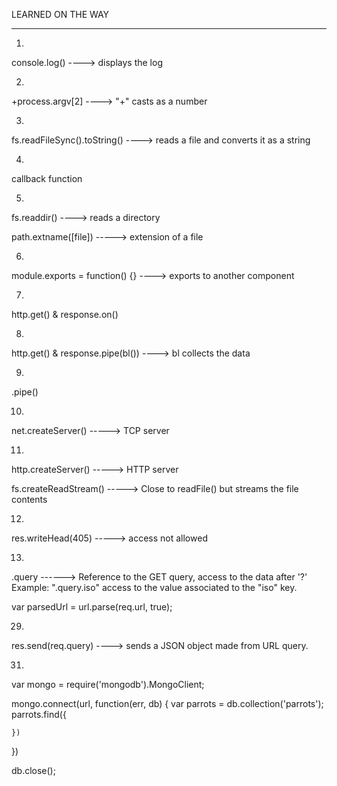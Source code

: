 LEARNED ON THE WAY

______________________________________________
1.
console.log() ----> displays the log

2.
+process.argv[2]  ----> "+" casts as a number

3.
fs.readFileSync().toString() ----> reads a file and converts it as a string

4.
callback function

5.
fs.readdir() ----> reads a directory

path.extname([file]) -----> extension of a file


6.
module.exports = function() {} ----> exports to another component

7.
http.get() & response.on()

8.
http.get() & response.pipe(bl()) ----> bl collects the data

9.
.pipe()

10.
net.createServer() -----> TCP server

11.
http.createServer() -----> HTTP server

fs.createReadStream() -----> Close to readFile() but streams the file contents

12.
res.writeHead(405) -----> access not allowed

13.
.query ------> Reference to the GET query, access to the data after '?'
Example: ".query.iso" access to the value associated to the "iso" key.

var parsedUrl = url.parse(req.url, true);

29.
res.send(req.query) ----> sends a JSON object made from URL query.

31.
var mongo = require('mongodb').MongoClient;

mongo.connect(url, function(err, db) {
  var parrots = db.collection('parrots');
  parrots.find({

    })
})

db.close();
